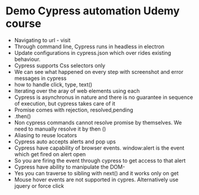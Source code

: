 # Demo Cypress automation Udemy course

- Navigating to url - visit
- Through command line, Cypress runs in headless in electron
- Update configurations in cypress.json which over rides existing behaviour.
- Cypress supports Css selectors only
- We can see what happened on every step with screenshot and error messages in cypress
- how to handle click, type, text()
- Iterating over the aray of web elements using each
- Cypress is asynchronus in nature and there is no guarantee in sequence of execution, but cypress takes care of it
- Promise comes with rejection, resolved,pending
- .then()
- Non cypress commands cannot resolve promise by themselves. We need to manually resolve it by then ()
- Aliasing to reuse locators
- Cypress auto accepts alerts and pop ups
- Cypress have capability of browser events. window:alert is the event which get fired on alert open
- So you are firing the event through cypress to get access to that alert
- Cypress have ability to manipulate the DOM-
- Yes you can traverse to sibling with next() and it works only on get
- Mouse hover events are not supported in cypres. Alternatively use jquery or force click
